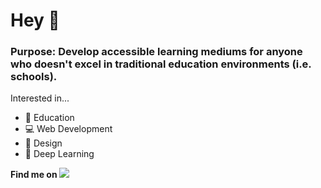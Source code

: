 # Hey 👋
### Purpose: Develop accessible learning mediums for anyone who doesn't excel in traditional education environments (i.e. schools).

Interested in...
- 🌱 Education
- 💻 Web Development
- 🎨 Design
- 🧠 Deep Learning

**Find me on [<img src="http://i.imgur.com/tXSoThF.png">](https://twitter.com/gregrolwes)**
